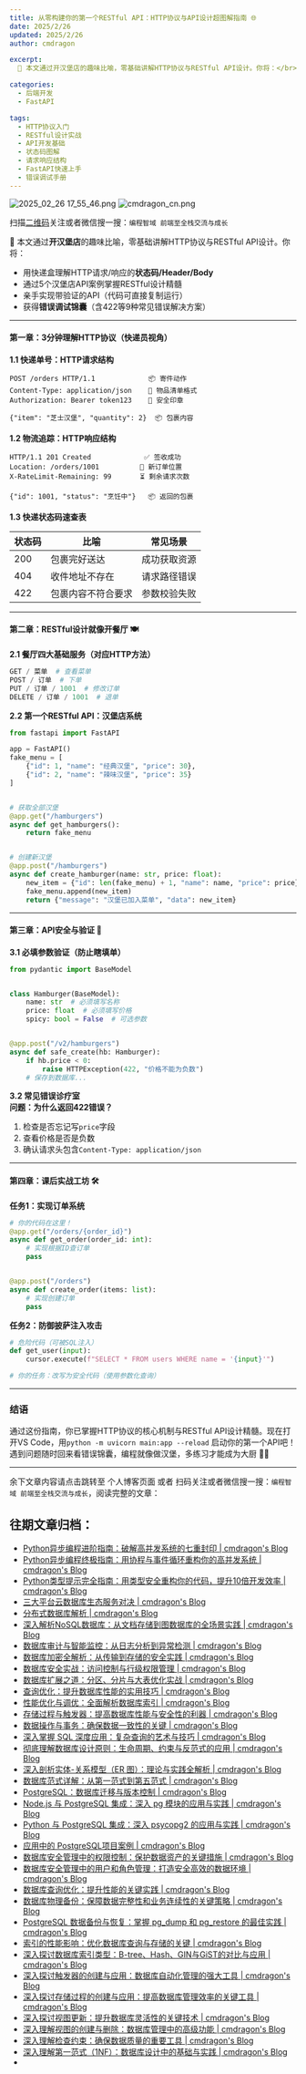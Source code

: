 ```yaml
---
title: 从零构建你的第一个RESTful API：HTTP协议与API设计超图解指南 🌐
date: 2025/2/26
updated: 2025/2/26
author: cmdragon

excerpt:
  🍔 本文通过开汉堡店的趣味比喻，零基础讲解HTTP协议与RESTful API设计。你将：</br> 用快递盒理解HTTP请求/响应的状态码/Header/Body</br> 通过5个汉堡店API案例掌握RESTful设计精髓</br> 亲手实现带验证的API（代码可直接复制运行）</br> 获得错误调试锦囊（含422等9种常见错误解决方案）

categories:
  - 后端开发
  - FastAPI

tags:
  - HTTP协议入门
  - RESTful设计实战
  - API开发基础
  - 状态码图解
  - 请求响应结构
  - FastAPI快速上手
  - 错误调试手册
---
```



<img src="https://static.amd794.com/blog/images/2025_02_26 17_55_46.png@blog" title="2025_02_26 17_55_46.png" alt="2025_02_26 17_55_46.png"/>

<img src="https://api2.cmdragon.cn/upload/cmder/20250304_012821924.jpg" title="cmdragon_cn.png" alt="cmdragon_cn.png"/>


扫描[二维码](https://api2.cmdragon.cn/upload/cmder/20250304_012821924.jpg)关注或者微信搜一搜：`编程智域 前端至全栈交流与成长`

🍔 本文通过**开汉堡店**的趣味比喻，零基础讲解HTTP协议与RESTful API设计。你将：

- 用快递盒理解HTTP请求/响应的**状态码/Header/Body**
- 通过5个汉堡店API案例掌握RESTful设计精髓
- 亲手实现带验证的API（代码可直接复制运行）
- 获得**错误调试锦囊**（含422等9种常见错误解决方案）

---

#### 第一章：3分钟理解HTTP协议（快递员视角）

**1.1 快递单号：HTTP请求结构**

```http
POST /orders HTTP/1.1             📦 寄件动作
Content-Type: application/json    📝 物品清单格式
Authorization: Bearer token123    🔑 安全印章

{"item": "芝士汉堡", "quantity": 2}  📦 包裹内容
```

**1.2 物流追踪：HTTP响应结构**

```http
HTTP/1.1 201 Created             ✅ 签收成功
Location: /orders/1001          📍 新订单位置
X-RateLimit-Remaining: 99       ⏳ 剩余请求次数

{"id": 1001, "status": "烹饪中"}   📦 返回的包裹
```

**1.3 快递状态码速查表**

| 状态码 | 比喻        | 常见场景   |
|-----|-----------|--------|
| 200 | 包裹完好送达    | 成功获取资源 |
| 404 | 收件地址不存在   | 请求路径错误 |
| 422 | 包裹内容不符合要求 | 参数校验失败 |

---

#### 第二章：RESTful设计就像开餐厅 🍽️

**2.1 餐厅四大基础服务（对应HTTP方法）**

```python
GET / 菜单  # 查看菜单
POST / 订单  # 下单
PUT / 订单 / 1001  # 修改订单
DELETE / 订单 / 1001  # 退单
```

**2.2 第一个RESTful API：汉堡店系统**

```python
from fastapi import FastAPI

app = FastAPI()
fake_menu = [
    {"id": 1, "name": "经典汉堡", "price": 30},
    {"id": 2, "name": "辣味汉堡", "price": 35}
]


# 获取全部汉堡
@app.get("/hamburgers")
async def get_hamburgers():
    return fake_menu


# 创建新汉堡
@app.post("/hamburgers")
async def create_hamburger(name: str, price: float):
    new_item = {"id": len(fake_menu) + 1, "name": name, "price": price}
    fake_menu.append(new_item)
    return {"message": "汉堡已加入菜单", "data": new_item}
```

---

#### 第三章：API安全与验证 🔐

**3.1 必填参数验证（防止瞎填单）**

```python
from pydantic import BaseModel


class Hamburger(BaseModel):
    name: str  # 必须填写名称
    price: float  # 必须填写价格
    spicy: bool = False  # 可选参数


@app.post("/v2/hamburgers")
async def safe_create(hb: Hamburger):
    if hb.price < 0:
        raise HTTPException(422, "价格不能为负数")
    # 保存到数据库...
```

**3.2 常见错误诊疗室**  
**问题：为什么返回422错误？**

1. 检查是否忘记写`price`字段
2. 查看价格是否是负数
3. 确认请求头包含`Content-Type: application/json`

---

#### 第四章：课后实战工坊 🛠️

**任务1：实现订单系统**

```python
# 你的代码在这里！
@app.get("/orders/{order_id}")
async def get_order(order_id: int):
    # 实现根据ID查订单
    pass


@app.post("/orders")
async def create_order(items: list):
    # 实现创建订单
    pass
```

**任务2：防御披萨注入攻击**

```python
# 危险代码（可被SQL注入）
def get_user(input):
    cursor.execute(f"SELECT * FROM users WHERE name = '{input}'")

# 你的任务：改写为安全代码（使用参数化查询）
```

---

### 结语

通过这份指南，你已掌握HTTP协议的核心机制与RESTful API设计精髓。现在打开VS Code，用`python -m uvicorn main:app --reload`
启动你的第一个API吧！遇到问题随时回来看错误锦囊，编程就像做汉堡，多练习才能成为大厨 👨🍳

---


余下文章内容请点击跳转至 个人博客页面 或者 扫码关注或者微信搜一搜：`编程智域 前端至全栈交流与成长`，阅读完整的文章：

## 往期文章归档：

- [Python异步编程进阶指南：破解高并发系统的七重封印 | cmdragon's Blog](https://blog.cmdragon.cn/posts/f49972bd19a6/)
- [Python异步编程终极指南：用协程与事件循环重构你的高并发系统 | cmdragon's Blog](https://blog.cmdragon.cn/posts/b279dbab11eb/)
- [Python类型提示完全指南：用类型安全重构你的代码，提升10倍开发效率 | cmdragon's Blog](https://blog.cmdragon.cn/posts/8f8db75c315d/)
- [三大平台云数据库生态服务对决 | cmdragon's Blog](https://blog.cmdragon.cn/posts/d0b1b6a9f135/)
- [分布式数据库解析 | cmdragon's Blog](https://blog.cmdragon.cn/posts/91aae808d87e/)
- [深入解析NoSQL数据库：从文档存储到图数据库的全场景实践 | cmdragon's Blog](https://blog.cmdragon.cn/posts/5fcc2532e318/)
- [数据库审计与智能监控：从日志分析到异常检测 | cmdragon's Blog](https://blog.cmdragon.cn/posts/c971b2302602/)
- [数据库加密全解析：从传输到存储的安全实践 | cmdragon's Blog](https://blog.cmdragon.cn/posts/735fa4090f0b/)
- [数据库安全实战：访问控制与行级权限管理 | cmdragon's Blog](https://blog.cmdragon.cn/posts/5c01d5c0a63b/)
- [数据库扩展之道：分区、分片与大表优化实战 | cmdragon's Blog](https://blog.cmdragon.cn/posts/7f71048cd61c/)
- [查询优化：提升数据库性能的实用技巧 | cmdragon's Blog](https://blog.cmdragon.cn/posts/8e5e3ffe33dd/)
- [性能优化与调优：全面解析数据库索引 | cmdragon's Blog](https://blog.cmdragon.cn/posts/3c6ba213efe2/)
- [存储过程与触发器：提高数据库性能与安全性的利器 | cmdragon's Blog](https://blog.cmdragon.cn/posts/84376403bdf0/)
- [数据操作与事务：确保数据一致性的关键 | cmdragon's Blog](https://blog.cmdragon.cn/posts/f357e8ef59f1/)
- [深入掌握 SQL 深度应用：复杂查询的艺术与技巧 | cmdragon's Blog](https://blog.cmdragon.cn/posts/87c82dea0024/)
- [彻底理解数据库设计原则：生命周期、约束与反范式的应用 | cmdragon's Blog](https://blog.cmdragon.cn/posts/3f3203c3e56b/)
- [深入剖析实体-关系模型（ER 图）：理论与实践全解析 | cmdragon's Blog](https://blog.cmdragon.cn/posts/91e1bf521e8c/)
- [数据库范式详解：从第一范式到第五范式 | cmdragon's Blog](https://blog.cmdragon.cn/posts/05264e28f9f8/)
- [PostgreSQL：数据库迁移与版本控制 | cmdragon's Blog](https://blog.cmdragon.cn/posts/a58cca68755e/)
- [Node.js 与 PostgreSQL 集成：深入 pg 模块的应用与实践 | cmdragon's Blog](https://blog.cmdragon.cn/posts/d5b4e82e959a/)
- [Python 与 PostgreSQL 集成：深入 psycopg2 的应用与实践 | cmdragon's Blog](https://blog.cmdragon.cn/posts/9aae8e2f1414/)
- [应用中的 PostgreSQL项目案例 | cmdragon's Blog](https://blog.cmdragon.cn/posts/287f56043db8/)
- [数据库安全管理中的权限控制：保护数据资产的关键措施 | cmdragon's Blog](https://blog.cmdragon.cn/posts/5995b8f15678/)
- [数据库安全管理中的用户和角色管理：打造安全高效的数据环境 | cmdragon's Blog](https://blog.cmdragon.cn/posts/c0cd4cbaa201/)
- [数据库查询优化：提升性能的关键实践 | cmdragon's Blog](https://blog.cmdragon.cn/posts/3ab8c2f85479/)
- [数据库物理备份：保障数据完整性和业务连续性的关键策略 | cmdragon's Blog](https://blog.cmdragon.cn/posts/7e3da86fa38b/)
- [PostgreSQL 数据备份与恢复：掌握 pg_dump 和 pg_restore 的最佳实践 | cmdragon's Blog](https://blog.cmdragon.cn/posts/2190f85925ce/)
- [索引的性能影响：优化数据库查询与存储的关键 | cmdragon's Blog](https://blog.cmdragon.cn/posts/076f666ba145/)
- [深入探讨数据库索引类型：B-tree、Hash、GIN与GiST的对比与应用 | cmdragon's Blog](https://blog.cmdragon.cn/posts/7f7df47953c4/)
- [深入探讨触发器的创建与应用：数据库自动化管理的强大工具 | cmdragon's Blog](https://blog.cmdragon.cn/posts/5765e6b13d4e/)
- [深入探讨存储过程的创建与应用：提高数据库管理效率的关键工具 | cmdragon's Blog](https://blog.cmdragon.cn/posts/98a999d55ec8/)
- [深入探讨视图更新：提升数据库灵活性的关键技术 | cmdragon's Blog](https://blog.cmdragon.cn/posts/6e90926327b9/)
- [深入理解视图的创建与删除：数据库管理中的高级功能 | cmdragon's Blog](https://blog.cmdragon.cn/posts/9b26b52722c6/)
- [深入理解检查约束：确保数据质量的重要工具 | cmdragon's Blog](https://blog.cmdragon.cn/posts/16ef025755f4/)
- [深入理解第一范式（1NF）：数据库设计中的基础与实践 | cmdragon's Blog](https://blog.cmdragon.cn/posts/2502f62a9269/)
-

